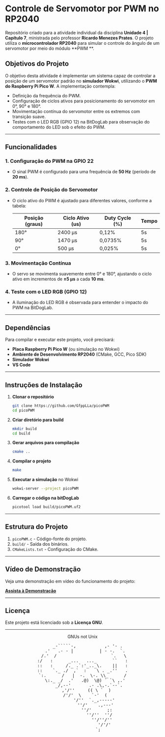 # Controle de Servomotor por PWM no RP2040

Repositório criado para a atividade individual da disciplina **Unidade 4 | Capítulo 7**, ministrada pelo professor **Ricardo Menezes Prates**. O projeto utiliza o **microcontrolador RP2040** para simular o controle do ângulo de um servomotor por meio do módulo **PWM **.

## Objetivos do Projeto

O objetivo desta atividade é implementar um sistema capaz de controlar a posição de um servomotor padrão no **simulador Wokwi**, utilizando o **PWM do Raspberry Pi Pico W**. A implementação contempla:

- Definição da frequência do PWM.
- Configuração de ciclos ativos para posicionamento do servomotor em 0°, 90° e 180°.
- Movimentação contínua do servomotor entre os extremos com transição suave.
- Testes com o LED RGB (GPIO 12) na BitDogLab para observação do comportamento do LED sob o efeito do PWM.

---

## Funcionalidades

### 1. Configuração do PWM na GPIO 22
- O sinal PWM é configurado para uma frequência de **50 Hz** (período de **20 ms**).

### 2. Controle de Posição do Servomotor
- O ciclo ativo do PWM é ajustado para diferentes valores, conforme a tabela:
  
  | Posição (graus) | Ciclo Ativo (us) | Duty Cycle (%) | Tempo |
  |------------------|----------------|----------------|--------|
  | 180°           | 2400 µs       | 0,12%          | 5s     |
  | 90°            | 1470 µs       | 0,0735%        | 5s     |
  | 0°             | 500 µs        | 0,025%         | 5s     |

### 3. Movimentação Contínua
- O servo se movimenta suavemente entre 0° e 180°, ajustando o ciclo ativo em incrementos de **±5 µs** a cada **10 ms**.

### 4. Teste com o LED RGB (GPIO 12)
- A iluminação do LED RGB é observada para entender o impacto do PWM na BitDogLab.

---

## Dependências

Para compilar e executar este projeto, você precisará:

- **Placa Raspberry Pi Pico W** (ou simulação no Wokwi)
- **Ambiente de Desenvolvimento RP2040** (CMake, GCC, Pico SDK)
- **Simulador Wokwi**
- **VS Code** 

---

## Instruções de Instalação

1. **Clonar o repositório**
    ```bash
    git clone https://github.com/GfppLLa/picoPWM
    cd picoPWM
    ```

2. **Criar diretório para build**
    ```bash
    mkdir build
    cd build
    ```

3. **Gerar arquivos para compilação**
    ```bash
    cmake ..
    ```

4. **Compilar o projeto**
    ```bash
    make
    ```

5. **Executar a simulação** no Wokwi
    ```bash
    wokwi-server --project picoPWM
    ```

6. **Carregar o código na bitDogLab**
    ```bash
    picotool load build/picoPWM.uf2
    ```

---

## Estrutura do Projeto

1. `picoPWM.c` - Código-fonte do projeto.
2. `build/` - Saída dos binários.
3. `CMakeLists.txt` - Configuração do CMake.

---

## Vídeo de Demonstração

Veja uma demonstração em vídeo do funcionamento do projeto:

[**Assista à Demonstração**](https://youtube.com/live/nZ7zuGoTwJ0)

---

## Licença

Este projeto está licenciado sob a **Licença GNU**.

---

<div align="center">
    GNUs not Unix
<pre>
    _-`````-,           ,- '- .
  .'   .- - |          | - -.  `.
 /.'  /                     `.   \
:/   :      _...   ..._      ``   :
::   :     /._ .`:'_.._\.    ||   :
::    `._ ./  ,`  :    \ . _.''   .
`:.      /   |  -.  \-. \\_      /
  \:._ _/  .'   .@)  \@) ` `\ ,.'
     _/,--'       .- .\,-.`--`.
       ,'/''     (( \ `  )    
        /'/'  \    `-'  (      
         '/''  `._,-----'
          ''/'    .,---'
           ''/'      ;:
             ''/''  ''/
               ''/''/''
                 '/'/'
                  `;      
<pre>
</div>
